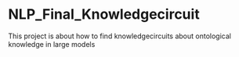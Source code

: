 # NLP_Final_Knowledgecircuit
This project is about how to find knowledgecircuits about ontological knowledge in large models
